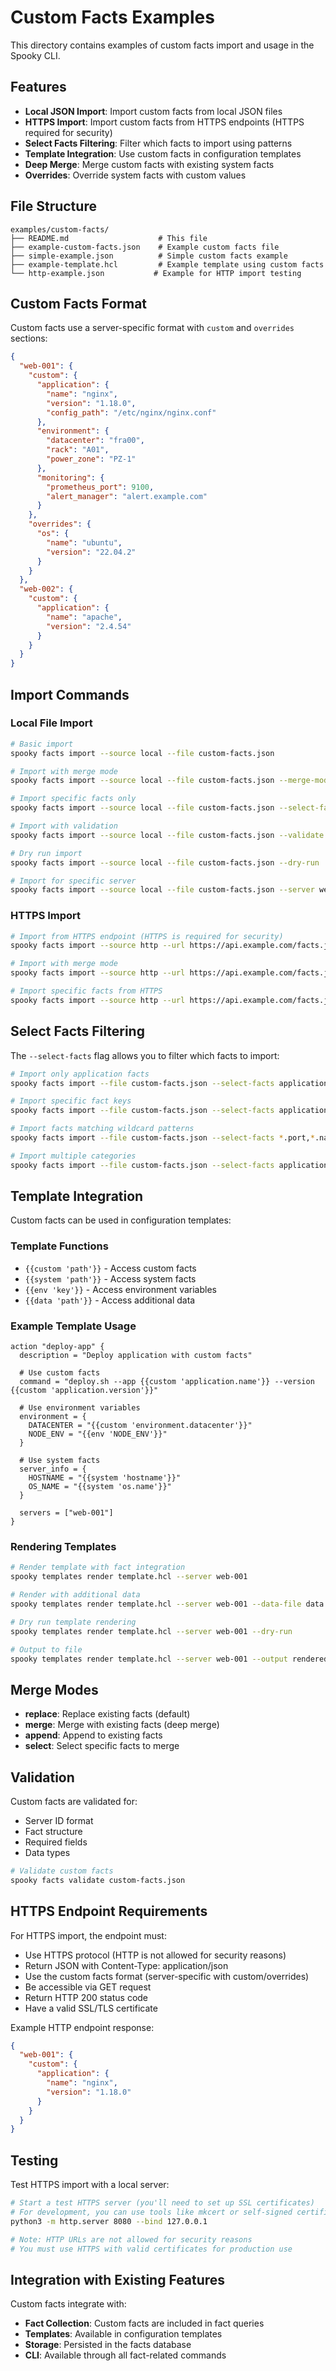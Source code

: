 # Custom Facts Examples

This directory contains examples of custom facts import and usage in the Spooky CLI.

## Features

- **Local JSON Import**: Import custom facts from local JSON files
- **HTTPS Import**: Import custom facts from HTTPS endpoints (HTTPS required for security)
- **Select Facts Filtering**: Filter which facts to import using patterns
- **Template Integration**: Use custom facts in configuration templates
- **Deep Merge**: Merge custom facts with existing system facts
- **Overrides**: Override system facts with custom values

## File Structure

```
examples/custom-facts/
├── README.md                    # This file
├── example-custom-facts.json    # Example custom facts file
├── simple-example.json          # Simple custom facts example
├── example-template.hcl         # Example template using custom facts
└── http-example.json           # Example for HTTP import testing
```

## Custom Facts Format

Custom facts use a server-specific format with `custom` and `overrides` sections:

```json
{
  "web-001": {
    "custom": {
      "application": {
        "name": "nginx",
        "version": "1.18.0",
        "config_path": "/etc/nginx/nginx.conf"
      },
      "environment": {
        "datacenter": "fra00",
        "rack": "A01",
        "power_zone": "PZ-1"
      },
      "monitoring": {
        "prometheus_port": 9100,
        "alert_manager": "alert.example.com"
      }
    },
    "overrides": {
      "os": {
        "name": "ubuntu",
        "version": "22.04.2"
      }
    }
  },
  "web-002": {
    "custom": {
      "application": {
        "name": "apache",
        "version": "2.4.54"
      }
    }
  }
}
```

## Import Commands

### Local File Import

```bash
# Basic import
spooky facts import --source local --file custom-facts.json

# Import with merge mode
spooky facts import --source local --file custom-facts.json --merge-mode merge

# Import specific facts only
spooky facts import --source local --file custom-facts.json --select-facts application,environment

# Import with validation
spooky facts import --source local --file custom-facts.json --validate

# Dry run import
spooky facts import --source local --file custom-facts.json --dry-run

# Import for specific server
spooky facts import --source local --file custom-facts.json --server web-001
```

### HTTPS Import

```bash
# Import from HTTPS endpoint (HTTPS is required for security)
spooky facts import --source http --url https://api.example.com/facts.json

# Import with merge mode
spooky facts import --source http --url https://api.example.com/facts.json --merge-mode merge

# Import specific facts from HTTPS
spooky facts import --source http --url https://api.example.com/facts.json --select-facts application.name,environment.datacenter
```

## Select Facts Filtering

The `--select-facts` flag allows you to filter which facts to import:

```bash
# Import only application facts
spooky facts import --file custom-facts.json --select-facts application

# Import specific fact keys
spooky facts import --file custom-facts.json --select-facts application.name,application.version

# Import facts matching wildcard patterns
spooky facts import --file custom-facts.json --select-facts *.port,*.name

# Import multiple categories
spooky facts import --file custom-facts.json --select-facts application,environment,monitoring
```

## Template Integration

Custom facts can be used in configuration templates:

### Template Functions

- `{{custom 'path'}}` - Access custom facts
- `{{system 'path'}}` - Access system facts  
- `{{env 'key'}}` - Access environment variables
- `{{data 'path'}}` - Access additional data

### Example Template Usage

```hcl
action "deploy-app" {
  description = "Deploy application with custom facts"
  
  # Use custom facts
  command = "deploy.sh --app {{custom 'application.name'}} --version {{custom 'application.version'}}"
  
  # Use environment variables
  environment = {
    DATACENTER = "{{custom 'environment.datacenter'}}"
    NODE_ENV = "{{env 'NODE_ENV'}}"
  }
  
  # Use system facts
  server_info = {
    HOSTNAME = "{{system 'hostname'}}"
    OS_NAME = "{{system 'os.name'}}"
  }
  
  servers = ["web-001"]
}
```

### Rendering Templates

```bash
# Render template with fact integration
spooky templates render template.hcl --server web-001

# Render with additional data
spooky templates render template.hcl --server web-001 --data-file data.json

# Dry run template rendering
spooky templates render template.hcl --server web-001 --dry-run

# Output to file
spooky templates render template.hcl --server web-001 --output rendered.conf
```

## Merge Modes

- **replace**: Replace existing facts (default)
- **merge**: Merge with existing facts (deep merge)
- **append**: Append to existing facts
- **select**: Select specific facts to merge

## Validation

Custom facts are validated for:
- Server ID format
- Fact structure
- Required fields
- Data types

```bash
# Validate custom facts
spooky facts validate custom-facts.json
```

## HTTPS Endpoint Requirements

For HTTPS import, the endpoint must:
- Use HTTPS protocol (HTTP is not allowed for security reasons)
- Return JSON with Content-Type: application/json
- Use the custom facts format (server-specific with custom/overrides)
- Be accessible via GET request
- Return HTTP 200 status code
- Have a valid SSL/TLS certificate

Example HTTP endpoint response:
```json
{
  "web-001": {
    "custom": {
      "application": {
        "name": "nginx",
        "version": "1.18.0"
      }
    }
  }
}
```

## Testing

Test HTTPS import with a local server:

```bash
# Start a test HTTPS server (you'll need to set up SSL certificates)
# For development, you can use tools like mkcert or self-signed certificates
python3 -m http.server 8080 --bind 127.0.0.1

# Note: HTTP URLs are not allowed for security reasons
# You must use HTTPS with valid certificates for production use
```

## Integration with Existing Features

Custom facts integrate with:
- **Fact Collection**: Custom facts are included in fact queries
- **Templates**: Available in configuration templates
- **Storage**: Persisted in the facts database
- **CLI**: Available through all fact-related commands 
